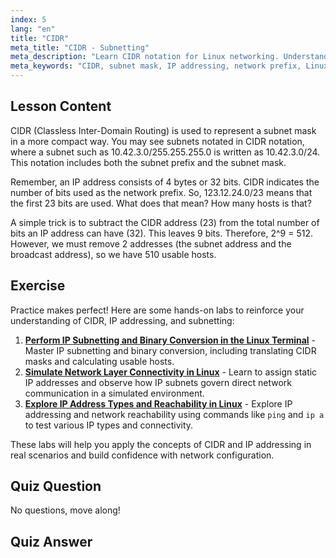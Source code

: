 ```yaml
---
index: 5
lang: "en"
title: "CIDR"
meta_title: "CIDR - Subnetting"
meta_description: "Learn CIDR notation for Linux networking. Understand subnet masks, IP addressing, and host calculation with this beginner-friendly guide. Improve your network skills!"
meta_keywords: "CIDR, subnet mask, IP addressing, network prefix, Linux networking, beginner, tutorial, guide"
---
```


## Lesson Content

CIDR (Classless Inter-Domain Routing) is used to represent a subnet mask in a more compact way. You may see subnets notated in CIDR notation, where a subnet such as 10.42.3.0/255.255.255.0 is written as 10.42.3.0/24. This notation includes both the subnet prefix and the subnet mask.

Remember, an IP address consists of 4 bytes or 32 bits. CIDR indicates the number of bits used as the network prefix. So, 123.12.24.0/23 means that the first 23 bits are used. What does that mean? How many hosts is that?

A simple trick is to subtract the CIDR address (23) from the total number of bits an IP address can have (32). This leaves 9 bits. Therefore, 2^9 = 512. However, we must remove 2 addresses (the subnet address and the broadcast address), so we have 510 usable hosts.

## Exercise

Practice makes perfect! Here are some hands-on labs to reinforce your understanding of CIDR, IP addressing, and subnetting:

1. **[Perform IP Subnetting and Binary Conversion in the Linux Terminal](https://labex.io/labs/linux-perform-ip-subnetting-and-binary-conversion-in-the-linux-terminal-592782)** - Master IP subnetting and binary conversion, including translating CIDR masks and calculating usable hosts.
2. **[Simulate Network Layer Connectivity in Linux](https://labex.io/labs/linux-simulate-network-layer-connectivity-in-linux-592752)** - Learn to assign static IP addresses and observe how IP subnets govern direct network communication in a simulated environment.
3. **[Explore IP Address Types and Reachability in Linux](https://labex.io/labs/linux-explore-ip-address-types-and-reachability-in-linux-592780)** - Explore IP addressing and network reachability using commands like `ping` and `ip a` to test various IP types and connectivity.

These labs will help you apply the concepts of CIDR and IP addressing in real scenarios and build confidence with network configuration.

## Quiz Question

No questions, move along!

## Quiz Answer
